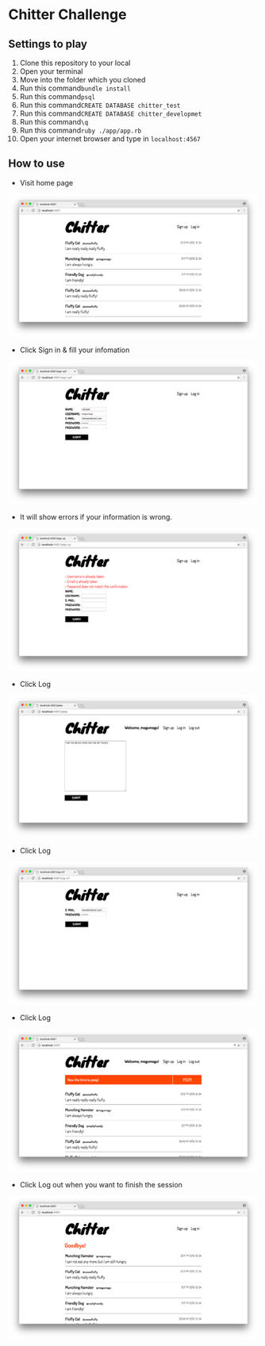 Chitter Challenge
=================

Settings to play
-------

1. Clone this repository to your local
2. Open your terminal
3. Move into the folder which you cloned
4. Run this command```bundle install```
5. Run this command```psql```
6. Run this command```CREATE DATABASE chitter_test```
7. Run this command```CREATE DATABASE chitter_developmet```
7. Run this command```\q```
8. Run this command```ruby ./app/app.rb```
9. Open your internet browser and type in ```localhost:4567```


How to use
-------

- Visit home page

![Chitter_home](https://github.com/fenglish/images/blob/master/chitter_1.png)

- Click Sign in & fill your infomation

![Chitter_sign_in](https://github.com/fenglish/images/blob/master/chitter_2.png)

- It will show errors if your information is wrong.

![Chitter_sign_in_errors](https://github.com/fenglish/images/blob/master/chitter_3.png)

- Click Log

![Chitter_sign_in](https://github.com/fenglish/images/blob/master/chitter_6.png)

- Click Log

![Chitter_sign_in](https://github.com/fenglish/images/blob/master/chitter_4.png)

- Click Log

![Chitter_sign_in](https://github.com/fenglish/images/blob/master/chitter_5.png)

- Click Log out when you want to finish the session

![Chitter_sign_in](https://github.com/fenglish/images/blob/master/chitter_7.png)
